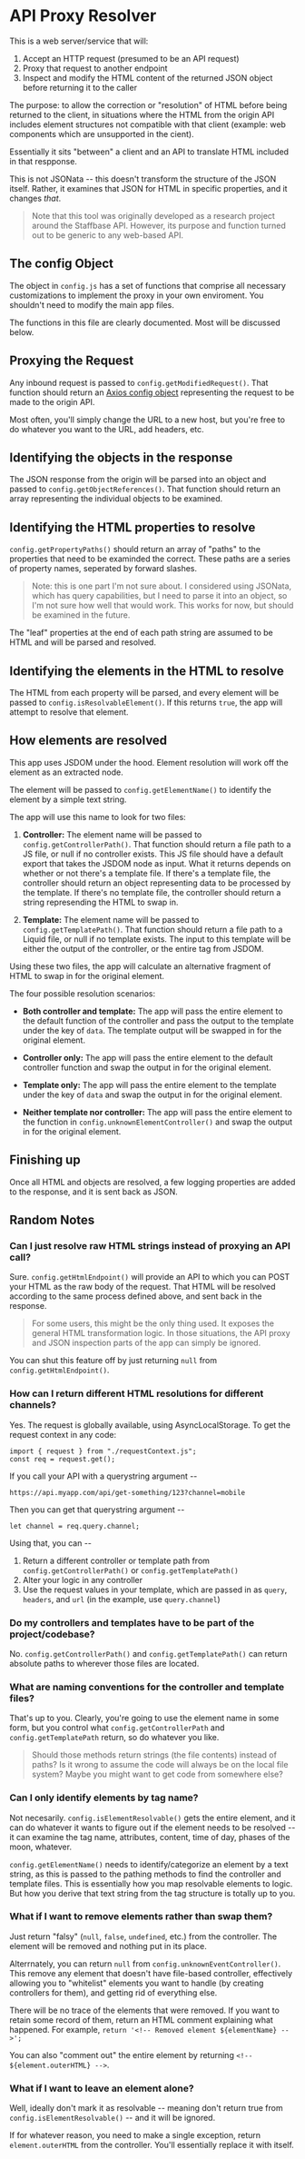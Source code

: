 # API Proxy Resolver

This is a web server/service that will:

1. Accept an HTTP request (presumed to be an API request)
2. Proxy that request to another endpoint
3. Inspect and modify the HTML content of the returned JSON object before returning it to the caller

The purpose: to allow the correction or "resolution" of HTML before being returned to the client, in situations where the HTML from the origin API includes element structures not compatible with that client (example: web components which are unsupported in the cient).

Essentially it sits "between" a client and an API to translate HTML included in that respponse.

This is not JSONata -- this doesn't transform the structure of the JSON itself. Rather, it examines that JSON for HTML in specific properties, and it changes _that_.

>Note that this tool was originally developed as a research project around the Staffbase API. However, its purpose and function turned out to be generic to any web-based API.

## The config Object

The object in `config.js` has a set of functions that comprise all necessary customizations to implement the proxy in your own enviroment. You shouldn't need to modify the main app files.

The functions in this file are clearly documented. Most will be discussed below.

## Proxying the Request

Any inbound request is passed to `config.getModifiedRequest()`. That function should return an [Axios config object](https://axios-http.com/docs/req_config) representing the request to be made to the origin API.

Most often, you'll simply change the URL to a new host, but you're free to do whatever you want to the URL, add headers, etc.

## Identifying the objects in the response

The JSON response from the origin will be parsed into an object and passed to `config.getObjectReferences()`. That function should return an array representing the individual objects to be examined.

## Identifying the HTML properties to resolve

`config.getPropertyPaths()` should return an array of "paths" to the properties that need to be examinded the correct. These paths are a series of property names, seperated by forward slashes.

>Note: this is one part I'm not sure about. I considered using JSONata, which has query capabilities, but I need to parse it into an object, so I'm not sure how well that would work. This works for now, but should be examined in the future.

The "leaf" properties at the end of each path string are assumed to be HTML and will be parsed and resolved.

## Identifying the elements in the HTML to resolve

The HTML from each property will be parsed, and every element will be passed to `config.isResolvableElement()`. If this returns `true`, the app will attempt to resolve that element.

## How elements are resolved

This app uses JSDOM under the hood. Element resolution will work off the element as an extracted node.

The element will be passed to `config.getElementName()` to identify the element by a simple text string.

The app will use this name to look for two files:

1. **Controller:** The element name will be passed to `config.getControllerPath()`. That function should return a file path to a JS file, or null if no controller exists. This JS file should have a default export that takes the JSDOM node as input. What it returns depends on whether or not there's a template file. If there's a template file, the controller should return an object representing data to be processed by the template. If there's no template file, the controller should return a string represending the HTML to swap in.

2. **Template:** The element name will be passed to `config.getTemplatePath()`. That function should return a file path to a Liquid file, or null if no template exists. The input to this template will be either the output of the controller, or the entire tag from JSDOM.

Using these two files, the app will calculate an alternative fragment of HTML to swap in for the original element.

The four possible resolution scenarios:

- **Both controller and template:** The app will pass the entire element to the default function of the controller and pass the output to the template under the key of `data`. The template output will be swapped in for the original element.

- **Controller only:** The app will pass the entire element to the default controller function and swap the output in for the original element.

- **Template only:** The app will pass the entire element to the template under the key of `data` and swap the output in for the original element.

- **Neither template nor controller:** The app will pass the entire element to the function in `config.unknownElementController()` and swap the output in for the original element.

## Finishing up

Once all HTML and objects are resolved, a few logging properties are added to the response, and it is sent back as JSON.

## Random Notes

### Can I just resolve raw HTML strings instead of proxying an API call?

Sure. `config.getHtmlEndpoint()` will provide an API to which you can POST your HTML as the raw body of the request. That HTML will be resolved according to the same process defined above, and sent back in the response.

>For some users, this might be the only thing used. It exposes the general HTML transformation logic. In those situations, the API proxy and JSON inspection parts of the app can simply be ignored.

You can shut this feature off by just returning `null` from `config.getHtmlEndpoint()`.

### How can I return different HTML resolutions for different channels?

Yes. The request is globally available, using AsyncLocalStorage. To get the request context in any code:

```
import { request } from "./requestContext.js";
const req = request.get();
```

If you call your API with a querystring argument --

```
https://api.myapp.com/api/get-something/123?channel=mobile
```

Then you can get that querystring argument --

```
let channel = req.query.channel;
```

Using that, you can --

1. Return a different controller or template path from `config.getControllerPath()` or `config.getTemplatePath()`
2. Alter your logic in any controller
3. Use the request values in your template, which are passed in as `query`, `headers`, and `url` (in the example, use `query.channel`)

### Do my controllers and templates have to be part of the project/codebase?

No. `config.getControllerPath()` and `config.getTemplatePath()` can return absolute paths to wherever those files are located.

### What are naming conventions for the controller and template files?

That's up to you. Clearly, you're going to use the element name in some form, but you control what `config.getControllerPath` and `config.getTemplatePath` return, so do whatever you like.

>Should those methods return strings (the file contents) instead of paths? Is it wrong to assume the code will always be on the local file system? Maybe you might want to get code from somewhere else?

### Can I only identify elements by tag name?

Not necesarily. `config.isElementResolvable()` gets the entire element, and it can do whatever it wants to figure out if the element needs to be resolved -- it can examine the tag name, attributes, content, time of day, phases of the moon, whatever.

`config.getElementName()` needs to identify/categorize an element by a text string, as this is passed to the pathing methods to find the controller and template files. This is essentially how you map resolvable elements to logic. But how you derive that text string from the tag structure is totally up to you.

### What if I want to remove elements rather than swap them?

Just return "falsy" (`null`, `false`, `undefined`, etc.) from the controller. The element will be removed and nothing put in its place.

Alterrnately, you can return `null` from `config.unknownEventController()`. This remove any element that doesn't have file-based controller, effectively allowing you to "whitelist" elements you want to handle (by creating controllers for them), and getting rid of everything else.

There will be no trace of the elements that were removed. If you want to retain some record of them, return an HTML comment explaining what happened. For example, `return '<!-- Removed element ${elementName} -->';`

You can also "comment out" the entire element by returning `<!-- ${element.outerHTML} -->`.

### What if I want to leave an element alone?

Well, ideally don't mark it as resolvable -- meaning don't return true from `config.isElementResolvable()` -- and it will be ignored.

If for whatever reason, you need to make a single exception, return `element.outerHTML` from the controller. You'll essentially replace it with itself.